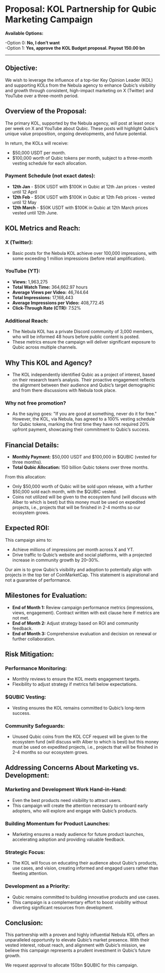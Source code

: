 # Proposal: KOL Partnership for Qubic Marketing Campaign



**Available Options:**<br>


-Option 0: **No, I don’t want**<br>
-Option 1: **Yes, approve the KOL Budget proposal. Payout 150.00 bn**<br>

------------------------------------------------------------------------------------


## Objective:
We wish to leverage the influence of a top-tier Key Opinion Leader (KOL) and supporting KOLs from the Nebula agency to enhance Qubic’s visibility and growth through consistent, high-impact marketing on X (Twitter) and YouTube over a three-month period.

## Overview of the Proposal:
The primary KOL, supported by the Nebula agency, will post at least once per week on X and YouTube about Qubic. These posts will highlight Qubic’s unique value proposition, ongoing developments, and future potential.

In return, the KOLs will receive:
- $50,000 USDT per month.
- $100,000 worth of Qubic tokens per month, subject to a three-month vesting schedule for each allocation.

### Payment Schedule (not exact dates):
- **12th Jan** - $50K USDT with $100K in Qubic at 12th Jan prices - vested until 12 April
- **12th Feb** - $50K USDT with $100K in Qubic at 12th Feb prices - vested until 12 May
- **12th March** - $50K USDT with $100K in Qubic at 12th March prices vested until 12th June. 

## KOL Metrics and Reach:

### X (Twitter):
- Basic posts for the Nebula KOL achieve over 100,000 impressions, with some exceeding 1 million impressions (before retail amplification).

### YouTube (YT):
- **Views:** 1,963,275
- **Total Watch Time:** 364,662.97 hours
- **Average Views per Video:** 46,744.64
- **Total Impressions:** 17,168,443
- **Average Impressions per Video:** 408,772.45
- **Click-Through Rate (CTR):** 7.52%

### Additional Reach:
- The Nebula KOL has a private Discord community of 3,000 members, who will be informed 48 hours before public content is posted.
- These metrics ensure the campaign will deliver significant exposure to Qubic across multiple channels.

## Why This KOL and Agency?
- The KOL independently identified Qubic as a project of interest, based on their research team’s analysis. Their proactive engagement reflects the alignment between their audience and Qubic’s target demographic and from there discussions with Nebula took place.

### Why not free promotion?
- As the saying goes: "If you are good at something, never do it for free." However, the KOL, via Nebula, has agreed to a 100% vesting schedule for Qubic tokens, marking the first time they have not required 20% upfront payment, showcasing their commitment to Qubic’s success.

## Financial Details:
- **Monthly Payment:** $50,000 USDT and $100,000 in $QUBIC (vested for three months).
- **Total Qubic Allocation:** 150 billion Qubic tokens over three months.

From this allocation:
- Only $50,000 worth of Qubic will be sold upon release, with a further $50,000 sold each month, with the $QUBIC vested.
- Coins not utilized will be given to the ecosystem fund (will discuss with Alber to which is best) but this money must be used on expedited projects, i.e., projects that will be finished in 2-4 months so our ecosystem grows.

## Expected ROI:
This campaign aims to:
- Achieve millions of impressions per month across X and YT.
- Drive traffic to Qubic’s website and social platforms, with a projected increase in community growth by 20–30%.

Our aim is to grow Qubic’s visibility and adoption to potentially align with projects in the top tier of CoinMarketCap. This statement is aspirational and not a guarantee of performance.

## Milestones for Evaluation:
- **End of Month 1:** Review campaign performance metrics (impressions, views, engagement). Contract written with exit clause here if metrics are not met.
- **End of Month 2:** Adjust strategy based on ROI and community feedback.
- **End of Month 3:** Comprehensive evaluation and decision on renewal or further collaboration.

## Risk Mitigation:

### Performance Monitoring:
- Monthly reviews to ensure the KOL meets engagement targets.
- Flexibility to adjust strategy if metrics fall below expectations.

### $QUBIC Vesting:
- Vesting ensures the KOL remains committed to Qubic’s long-term success.

### Community Safeguards:
- Unused Qubic coins from the KOL CCF request will be given to the ecosystem fund (will discuss with Alber to which is best) but this money must be used on expedited projects, i.e., projects that will be finished in 2-4 months so our ecosystem grows.

## Addressing Concerns About Marketing vs. Development:

### Marketing and Development Work Hand-in-Hand:
- Even the best products need visibility to attract users.
- This campaign will create the attention necessary to onboard early adopters, who will explore and engage with Qubic’s products.

### Building Momentum for Product Launches:
- Marketing ensures a ready audience for future product launches, accelerating adoption and providing valuable feedback.

### Strategic Focus:
- The KOL will focus on educating their audience about Qubic’s products, use cases, and vision, creating informed and engaged users rather than fleeting attention.

### Development as a Priority:
- Qubic remains committed to building innovative products and use cases.
- This campaign is a complementary effort to boost visibility without diverting significant resources from development.

## Conclusion:
This partnership with a proven and highly influential Nebula KOL offers an unparalleled opportunity to elevate Qubic’s market presence. With their vested interest, robust reach, and alignment with Qubic’s mission, we believe this campaign represents a prudent investment in Qubic’s future growth.

We request approval to allocate 150bn $QUBIC for this campaign.
